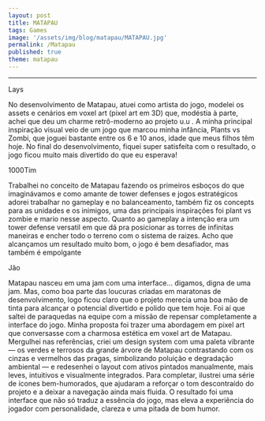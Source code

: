 ```yaml
---
layout: post
title: MATAPAU
tags: Games
image: '/assets/img/blog/matapau/MATAPAU.jpg'
permalink: /Matapau
published: true
theme: matapau
---
```


---
Lays

No desenvolvimento de Matapau, atuei como artista do jogo, modelei os assets e cenários em voxel art (pixel art em 3D) que, modéstia à parte, achei que deu um charme retrô-moderno ao projeto u.u . A minha principal inspiração visual veio de um jogo que marcou minha infância, Plants vs Zombi, que joguei bastante entre os 6 e 10 anos, idade que meus filhos têm hoje. No final do desenvolvimento, fiquei super satisfeita com o resultado, o jogo ficou muito mais divertido do que eu esperava!

1000Tim

Trabalhei no conceito de Matapau fazendo os primeiros esboços do que imaginávamos e como amante de tower defenses e jogos estratégicos adorei trabalhar no gameplay e no balanceamento, também fiz os concepts para as unidades e os inimigos, uma das principais inspirações foi plant vs zombie e mario nesse aspecto. Quanto ao gameplay a intenção era um tower defense versatil em que dá pra posicionar as torres de infinitas maneiras e encher todo o terreno com o sistema de raizes. Acho que alcançamos um resultado muito bom, o jogo é bem desafiador, mas também é empolgante

Jão

Matapau nasceu em uma jam com uma interface... digamos, digna de uma jam. Mas, como boa parte das loucuras criadas em maratonas de desenvolvimento, logo ficou claro que o projeto merecia uma boa mão de tinta para alcançar o potencial divertido e polido que tem hoje. Foi aí que saltei de paraquedas na equipe com a missão de repensar completamente a interface do jogo. Minha proposta foi trazer uma abordagem em pixel art que conversasse com a charmosa estética em voxel art de Matapau. Mergulhei nas referências, criei um design system com uma paleta vibrante — os verdes e terrosos da grande árvore de Matapau contrastando com os cinzas e vermelhos das pragas, simbolizando poluição e degradação ambiental — e redesenhei o layout com ativos pintados manualmente, mais leves, intuitivos e visualmente integrados. Para completar, ilustrei uma série de ícones bem-humorados, que ajudaram a reforçar o tom descontraído do projeto e a deixar a navegação ainda mais fluida. O resultado foi uma interface que não só traduz a essência do jogo, mas eleva a experiência do jogador com personalidade, clareza e uma pitada de bom humor.